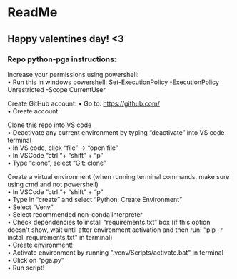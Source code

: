 # ReadMe
## Happy valentines day! <3   

### Repo python-pga instructions:  
Increase your permissions using powershell:  
• Run this in windows powershell:  Set-ExecutionPolicy -ExecutionPolicy Unrestricted -Scope CurrentUser
  
Create GitHub account:
• Go to: https://github.com/  
• Create account  
  
Clone this repo into VS code  
• Deactivate any current environment by typing “deactivate” into VS code terminal  
• In VS code, click “file” -> “open file”  
• In VSCode “ctrl “+ “shift” + “p”  
• Type “clone”, select “Git: clone”  
  
Create a virtual environment (when running terminal commands, make sure using cmd and not powershell)  
• In VSCode “ctrl “+ “shift” + “p”  
• Type in “create” and select “Python: Create Environment”  
• Select “Venv”  
• Select recommended non-conda interpreter  
• Check dependencies to install “requirements.txt” box (if this option doesn't show, wait until after environment activation and then run: "pip -r install requirements.txt" in terminal)  
• Create environment!  
• Activate environment by running ".venv/Scripts/activate.bat" in terminal  
• Click on “pga.py”  
• Run script!  